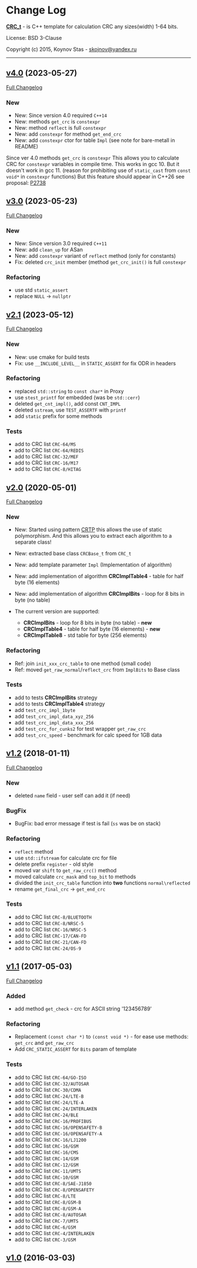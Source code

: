 # Change Log


[**CRC_t**](https://github.com/KoynovStas/CRC_t) - is C++ template for calculation CRC any sizes(width) 1-64 bits.

License: BSD 3-Clause

Copyright (c) 2015, Koynov Stas - skojnov@yandex.ru



---
## [v4.0](https://github.com/KoynovStas/CRC_t/tree/v4.0) (2023-05-27)
[Full Changelog](https://github.com/KoynovStas/CRC_t/compare/v3.0...v4.0)


### New
 - New: Since version 4.0 required `C++14`
 - New: methods `get_crc` is `constexpr`
 - New: method `reflect` is full `constexpr`
 - New: add `constexpr` for method `get_end_crc`
 - New: add `constexpr` ctor for table `Impl` (see note for bare-metall in README)

Since ver 4.0 methods `get_crc` is `constexpr` This allows you to calculate CRC for `constexpr` variables in compile time.
This works in gcc 10. But it doesn't work in gcc 11. (reason for prohibiting use of `static_cast` from `const void*` in `constexpr` functions)
But this feature should appear in C++26 see proposal: [P2738](https://github.com/cplusplus/papers/issues/1431)




## [v3.0](https://github.com/KoynovStas/CRC_t/tree/v3.0) (2023-05-23)
[Full Changelog](https://github.com/KoynovStas/CRC_t/compare/v2.1...v3.0)


### New
 - New: Since version 3.0 required `C++11`
 - New: add `clean_up` for ASan
 - New: add `constexpr` variant of `reflect` method (only for constants)
 - Fix: deleted `crc_init` member (method `get_crc_init()` is full `constexpr`


### Refactoring
 - use std `static_assert`
 - replace `NULL` -> `nullptr`




## [v2.1](https://github.com/KoynovStas/CRC_t/tree/v2.1) (2023-05-12)
[Full Changelog](https://github.com/KoynovStas/CRC_t/compare/v2.0...v2.1)


### New
 - New: use cmake for build tests
 - Fix: use `__INCLUDE_LEVEL__` in `STATIC_ASSERT` for fix ODR in headers


### Refactoring
 - replaced `std::string` to `const char*` in Proxy
 - use `stest_printf` for embedded (was be `std::cerr`)
 - deleted `get_cnt_impl()`, add const `CNT_IMPL`
 - deleted `sstream`, use `TEST_ASSERTF` with `printf`
 - add `static` prefix for some methods


### Tests
 - add to CRC list `CRC-64/MS`
 - add to CRC list `CRC-64/REDIS`
 - add to CRC list `CRC-32/MEF`
 - add to CRC list `CRC-16/M17`
 - add to CRC list `CRC-8/HITAG`




## [v2.0](https://github.com/KoynovStas/CRC_t/tree/v2.0) (2020-05-01)
[Full Changelog](https://github.com/KoynovStas/CRC_t/compare/v1.2...v2.0)


### New
- New: Started using pattern [CRTP](https://en.wikipedia.org/wiki/Curiously_recurring_template_pattern) this allows the use of static polymorphism. And this allows you to extract each algorithm to a separate class!
- New: extracted base class `CRCBase_t` from `CRC_t`
- New: add template parameter `Impl` (Implementation of algorithm)
- New: add implementation of algorithm **CRCImplTable4** - table for half byte (16 elements)
- New: add implementation of algorithm **CRCImplBits** - loop for 8 bits in byte (no table)

- The current version are supported:
   * **CRCImplBits** - loop for 8 bits in byte (no table) - **new**
   * **CRCImplTable4** - table for half byte (16 elements) - **new**
   * **CRCImplTable8** - std table for byte (256 elements)


### Refactoring
- Ref: join `init_xxx_crc_table` to one method (small code)
- Ref: moved `get_raw_normal`/`reflect_crc` from `ImplBits` to Base class


### Tests
 - add to tests **CRCImplBits** strategy
 - add to tests **CRCImplTable4** strategy
 - add `test_crc_impl_1byte`
 - add `test_crc_impl_data_xyz_256`
 - add `test_crc_impl_data_xxx_256`
 - add `test_crc_for_cunks2` for test wrapper `get_raw_crc`
 - add `test_crc_speed` - benchmark for calc speed for 1GB data




## [v1.2](https://github.com/KoynovStas/CRC_t/tree/v1.2) (2018-01-11)
[Full Changelog](https://github.com/KoynovStas/CRC_t/compare/v1.1...v1.2)



### New
- deleted `name` field - user self can add it (if need)


### BugFix
 - BugFix: bad error message if test is fail (`ss` was be on stack)


### Refactoring
 - `reflect` method
 - use `std::ifstream` for calculate crc for file
 - delete prefix `register` - old style
 - moved var `shift` to `get_raw_crc()` method
 - moved calculate `crc_mask` and `top_bit` to methods
 - divided the `init_crc_table` function into **two** functions `normal\reflected`
 - rename `get_final_crc` -> `get_end_crc`


### Tests
 - add to CRC list `CRC-8/BLUETOOTH`
 - add to CRC list `CRC-8/NRSC-5`
 - add to CRC list `CRC-16/NRSC-5`
 - add to CRC list `CRC-17/CAN-FD`
 - add to CRC list `CRC-21/CAN-FD`
 - add to CRC list `CRC-24/OS-9`




## [v1.1](https://github.com/KoynovStas/CRC_t/tree/v1.1) (2017-05-03)
[Full Changelog](https://github.com/KoynovStas/CRC_t/compare/v1.0...v1.1)


### Added
- add method `get_check` - crc for ASCII string '123456789'


### Refactoring
 - Replacement `(const char *)` to `(const void *)` - for ease use methods: `get_crc` and `get_raw_crc`
 - Add `CRC_STATIC_ASSERT` for `Bits` param of template


### Tests
 - add to CRC list `CRC-64/GO-ISO`
 - add to CRC list `CRC-32/AUTOSAR`
 - add to CRC list `CRC-30/CDMA`
 - add to CRC list `CRC-24/LTE-B`
 - add to CRC list `CRC-24/LTE-A`
 - add to CRC list `CRC-24/INTERLAKEN`
 - add to CRC list `CRC-24/BLE`
 - add to CRC list `CRC-16/PROFIBUS`
 - add to CRC list `CRC-16/OPENSAFETY-B`
 - add to CRC list `CRC-16/OPENSAFETY-A`
 - add to CRC list `CRC-16/LJ1200`
 - add to CRC list `CRC-16/GSM`
 - add to CRC list `CRC-16/CMS`
 - add to CRC list `CRC-14/GSM`
 - add to CRC list `CRC-12/GSM`
 - add to CRC list `CRC-11/UMTS`
 - add to CRC list `CRC-10/GSM`
 - add to CRC list `CRC-8/SAE-J1850`
 - add to CRC list `CRC-8/OPENSAFETY`
 - add to CRC list `CRC-8/LTE`
 - add to CRC list `CRC-8/GSM-B`
 - add to CRC list `CRC-8/GSM-A`
 - add to CRC list `CRC-8/AUTOSAR`
 - add to CRC list `CRC-7/UMTS`
 - add to CRC list `CRC-6/GSM`
 - add to CRC list `CRC-4/INTERLAKEN`
 - add to CRC list `CRC-3/GSM`


## [v1.0](https://github.com/KoynovStas/CRC_t/tree/v1.0) (2016-03-03)
